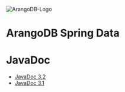 ![ArangoDB-Logo](https://docs.arangodb.com/assets/arangodb_logo_2016_inverted.png)

# ArangoDB Spring Data

# JavaDoc

- [JavaDoc 3.2](http://arangodb.github.io/spring-data/javadoc-3_2)
- [JavaDoc 3.1](http://arangodb.github.io/spring-data/javadoc-3_1)
